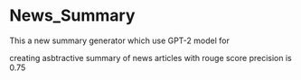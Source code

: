 # News_Summary


This a new summary generator which use GPT-2 model for 

creating asbtractive summary of news articles with rouge score precision is 0.75
